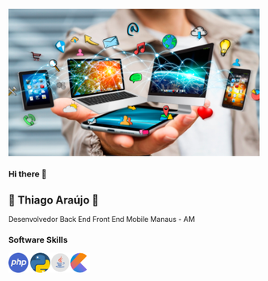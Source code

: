 ![](https://github.com/mathfirewall/mathfirewall/blob/main/img/tecnologia.png)

### Hi there 👋

## :star_struck: Thiago Araújo :star_struck:
 Desenvolvedor Back End Front End Mobile
           Manaus - AM


### Software Skills
<img src="https://github.com/mathfirewall/mathfirewall/blob/main/img/php.png" width="40" height="40"></img> <img src="https://github.com/mathfirewall/mathfirewall/blob/main/img/python.png" width="40" height="40"/><img src="https://github.com/mathfirewall/mathfirewall/blob/main/img/java1.png" width="40" height="40"/><img src="https://github.com/mathfirewall/mathfirewall/blob/main/img/Kotlin_Icon.png" width="40" height="40"/>

<!--
**mathfirewall/mathfirewall** is a ✨ _special_ ✨ repository because its `README.md` (this file) appears on your GitHub profile.

Here are some ideas to get you started:

- 🔭 I’m currently working on ...
- 🌱 I’m currently learning ...
- 👯 I’m looking to collaborate on ...
- 🤔 I’m looking for help with ...
- 💬 Ask me about ...
- 📫 How to reach me: ...
- 😄 Pronouns: ...
- ⚡ Fun fact: ...
-->
